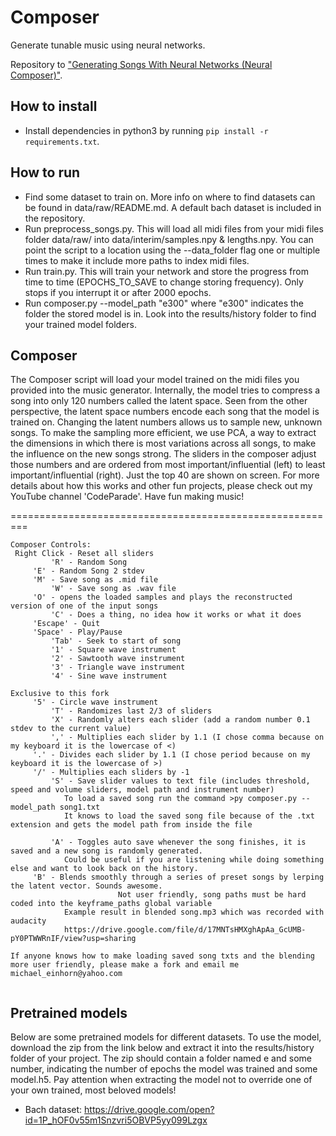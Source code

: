 # Composer
Generate tunable music using neural networks.

Repository to ["Generating Songs With Neural Networks (Neural Composer)"](https://youtu.be/UWxfnNXlVy8).

## How to install

* Install dependencies in python3 by running `pip install -r requirements.txt`.

## How to run

* Find some dataset to train on. More info on where to find datasets can be found in data/raw/README.md. A default bach dataset is included in the repository.
* Run preprocess_songs.py. This will load all midi files from your midi files folder data/raw/ into data/interim/samples.npy & lengths.npy.
  You can point the script to a location using the --data_folder flag one or multiple times to make it include more paths to  index midi files.
* Run train.py. This will train your network and store the progress from time to time (EPOCHS_TO_SAVE to change storing frequency).
  Only stops if you interrupt it or after 2000 epochs.
* Run composer.py --model_path "e300" where "e300" indicates the folder the stored model is in. Look into the results/history folder to find your trained model folders.

## Composer

The Composer script will load your model trained on the midi files you provided
into the music generator.
Internally, the model tries to compress a song into only 120 numbers called the latent space.
Seen from the other perspective, the latent space numbers encode each song that the model
is trained on. Changing the latent numbers allows us to sample new, unknown songs.
To make the sampling more efficient, we use PCA, a way to extract the dimensions in which there is 
most variations across all songs, to make the influence on the new songs strong. 
The sliders in the composer adjust those numbers and are ordered from most
important/influential (left) to least important/influential (right).  Just the
top 40 are shown on screen.  For more details about how
this works and other fun projects, please check out my
YouTube channel 'CodeParade'.  Have fun making music!

=========================================================
```
Composer Controls:
 Right Click - Reset all sliders
         'R' - Random Song
	 'E' - Random Song 2 stdev
	 'M' - Save song as .mid file
         'W' - Save song as .wav file
	 'O' - opens the loaded samples and plays the reconstructed version of one of the input songs
         'C' - Does a thing, no idea how it works or what it does
	 'Escape' - Quit
	 'Space' - Play/Pause
         'Tab' - Seek to start of song
         '1' - Square wave instrument
         '2' - Sawtooth wave instrument
         '3' - Triangle wave instrument
         '4' - Sine wave instrument
	
Exclusive to this fork
	 '5' - Circle wave instrument
         'T' - Randomizes last 2/3 of sliders
         'X' - Randomly alters each slider (add a random number 0.1 stdev to the current value)
         ',' - Multiplies each slider by 1.1 (I chose comma because on my keyboard it is the lowercase of <)
	 '.' - Divides each slider by 1.1 (I chose period because on my keyboard it is the lowercase of >)
	 '/' - Multiplies each sliders by -1
         'S' - Save slider values to text file (includes threshold, speed and volume sliders, model path and instrument number)
			To load a saved song run the command >py composer.py --model_path song1.txt
			It knows to load the saved song file because of the .txt extension and gets the model path from inside the file

         'A' - Toggles auto save whenever the song finishes, it is saved and a new song is randomly generated.
			Could be useful if you are listening while doing something else and want to look back on the history.
	 'B' - Blends smoothly through a series of preset songs by lerping the latent vector. Sounds awesome.
                        Not user friendly, song paths must be hard coded into the keyframe_paths global variable
			Example result in blended song.mp3 which was recorded with audacity
			https://drive.google.com/file/d/17MNTsHMXghApAa_GcUMB-pY0PTWWRnIF/view?usp=sharing

If anyone knows how to make loading saved song txts and the blending more user friendly, please make a fork and email me
michael_einhorn@yahoo.com
	 
```

## Pretrained models

Below are some pretrained models for different datasets. To use the model, download the zip from the
link below and extract it into the results/history folder of your project. The zip should contain a folder 
named e and some number, indicating the number of epochs the model was trained and some model.h5.
Pay attention when extracting the model not to override one of your own trained, most beloved models!

* Bach dataset: https://drive.google.com/open?id=1P_hOF0v55m1Snzvri5OBVP5yy099Lzgx
